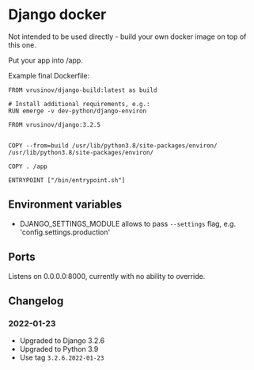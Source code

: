 # Django docker

Not intended to be used directly - build your own docker image on top of this one.

Put your app into /app.

Example final Dockerfile:

```docker
FROM vrusinov/django-build:latest as build

# Install additional requirements, e.g.:
RUN emerge -v dev-python/django-environ

FROM vrusinov/django:3.2.5


COPY --from=build /usr/lib/python3.8/site-packages/environ/ /usr/lib/python3.8/site-packages/environ/

COPY . /app

ENTRYPOINT ["/bin/entrypoint.sh"]
```

## Environment variables

*  DJANGO_SETTINGS_MODULE allows to pass `--settings` flag, e.g. 'config.settings.production'

## Ports

Listens on 0.0.0.0:8000, currently with no ability to override.

## Changelog

### 2022-01-23

* Upgraded to Django 3.2.6
* Upgraded to Python 3.9
* Use tag `3.2.6.2022-01-23`